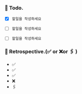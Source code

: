 ### 📌 Todo.

- [x] `할일을 작성하세요`
- [ ] `할일을 작성하세요`
- [ ] `할일을 작성하세요`


### 🧐 Retrospective.(✅ or ❌or 🖇 ) 

- ✅ 
- ✅ 
- ✅
- ❌
- 🖇 
